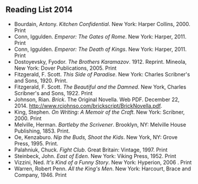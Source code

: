 ## Reading List 2014

<ul class="list-reset">
  <li class="mb1">Bourdain, Antony. <em>Kitchen Confidential</em>. New York: Harper Collins, 2000. Print</li>
  <li class="mb1">Conn, Iggulden. <em>Emperor: The Gates of Rome</em>. New York: Harper, 2011. Print</li>
  <li class="mb1">Conn, Iggulden. <em>Emperor: The Death of Kings</em>. New York: Harper, 2011. Print</li>
  <li class="mb1">Dostoyevsky, Fyodor. <em>The Brothers Karamazov</em>. 1912. Reprint. Mineola, New York: Dover Publications, 2005. Print</li>
  <li class="mb1">Fitzgerald, F. Scott. <em>This Side of Paradise</em>. New York: Charles Scribner's and Sons, 1920. Print.</li>
  <li class="mb1">Fitzgerald, F. Scott. <em>The Beautiful and the Damned</em>. New York, Charles Scribner's and Sons, 1922. Print</li>
  <li class="mb1">Johnson, Rian. <em>Brick</em>. The Original Novella. Web PDF. December 22, 2014. <a     href="http://www.rcjohnso.com/brickscript/BrickNovella.pdf">http://www.rcjohnso.com/brickscript/BrickNovella.pdf</a>.</li>
  <li class="mb1">King, Stephen. <em>On Writing: A Memoir of the Craft</em>. New York: Scribner, 2000. Print</li>
  <li class="mb1">Melville, Herman. <em>Bartleby the Scrivener</em>. Brooklyn, NY: Melville House Publishing, 1853. Print.</li>
  <li class="mb1">Oe, Kenzaburo. <em>Nip the Buds, Shoot the Kids</em>. New York, NY: Grove Press, 1995. Print.</li>
  <li class="mb1">Palahniuk, Chuck. <em>Fight Club</em>. Great Britain: Vintage, 1997. Print</li>
  <li class="mb1">Steinbeck, John. <em>East of Eden</em>. New York: Viking Press, 1952. Print</li>
  <li class="mb1">Vizzini, Ned. <em>It's Kind of a Funny Story</em>. New York: Hyperion, 2006 . Print</li>
  <li>Warren, Robert Penn. <em>All the King's Men</em>. New York: Harcourt, Brace and Company, 1946. Print</li>
</ul>
